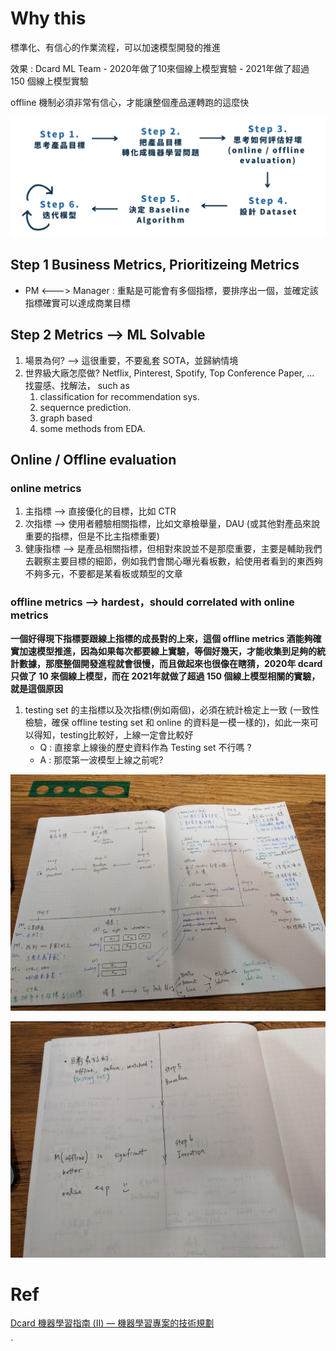 # Why this

標準化、有信心的作業流程，可以加速模型開發的推進

效果 : Dcard ML Team - 2020年做了10來個線上模型實驗 - 2021年做了超過 150 個線上模型實驗

offline 機制必須非常有信心，才能讓整個產品運轉跑的這麼快

<img src='images/sml_1.png'></img>

## Step 1 Business Metrics, Prioritizeing Metrics

* PM <---> Manager : 重點是可能會有多個指標，要排序出一個，並確定該指標確實可以達成商業目標

## Step 2 Metrics --> ML Solvable

1. 場景為何? --> 這很重要，不要亂套 SOTA，並歸納情境
2. 世界級大廠怎麼做? Netflix, Pinterest, Spotify, Top Conference Paper, ... 找靈感、找解法， such as
   1. classification for recommendation sys.
   2. sequernce prediction.
   3. graph based 
   4. some methods from EDA.

## Online / Offline evaluation

### online metrics
   1. 主指標 --> 直接優化的目標，比如 CTR
   2. 次指標 --> 使用者體驗相關指標，比如文章檢舉量，DAU (或其他對產品來說重要的指標，但是不比主指標重要)
   3. 健康指標 --> 是產品相關指標，但相對來說並不是那麼重要，主要是輔助我們去觀察主要目標的細節，例如我們會關心曝光看板數，給使用者看到的東西夠不夠多元，不要都是某看板或類型的文章

### offline metrics --> hardest，should correlated with online metrics

**一個好得現下指標要跟線上指標的成長對的上來，這個 offline metrics 酒能夠確實加速模型推進，因為如果每次都要線上實驗，等個好幾天，才能收集到足夠的統計數據，那麼整個開發進程就會很慢，而且做起來也很像在瞎猜，2020年 dcard 只做了 10 來個線上模型，而在 2021年就做了超過 150 個線上模型相關的實驗，就是這個原因**

   1. testing set 的主指標以及次指標(例如兩個)，必須在統計檢定上一致 (一致性檢驗，確保 offline testing set 和 online 的資料是一模一樣的)，如此一來可以得知，testing比較好，上線一定會比較好
      * Q : 直接拿上線後的歷史資料作為 Testing set 不行嗎 ?
      * A : 那麼第一波模型上線之前呢?


<img src='assets/sml_2.jpeg'></img>

<img src='assets/sml_3.jpeg'></img>

# Ref

[Dcard 機器學習指南 (II) — 機器學習專案的技術規劃](https://medium.com/dcardlab/dcard-%E6%A9%9F%E5%99%A8%E5%AD%B8%E7%BF%92%E6%8C%87%E5%8D%97-ii-%E6%A9%9F%E5%99%A8%E5%AD%B8%E7%BF%92%E5%B0%88%E6%A1%88%E7%9A%84%E6%8A%80%E8%A1%93%E8%A6%8F%E5%8A%83-536081dcb245)



`